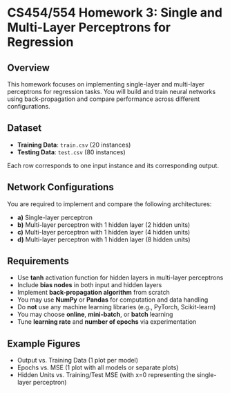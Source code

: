 # CS454/554 Homework 3: Single and Multi-Layer Perceptrons for Regression

## Overview

This homework focuses on implementing single-layer and multi-layer perceptrons for regression tasks. You will build and train neural networks using back-propagation and compare performance across different configurations.

## Dataset

- **Training Data**: `train.csv` (20 instances)
- **Testing Data**: `test.csv` (80 instances)

Each row corresponds to one input instance and its corresponding output.

## Network Configurations

You are required to implement and compare the following architectures:

- **a)** Single-layer perceptron  
- **b)** Multi-layer perceptron with 1 hidden layer (2 hidden units)  
- **c)** Multi-layer perceptron with 1 hidden layer (4 hidden units)  
- **d)** Multi-layer perceptron with 1 hidden layer (8 hidden units)  

## Requirements

- Use **tanh** activation function for hidden layers in multi-layer perceptrons
- Include **bias nodes** in both input and hidden layers
- Implement **back-propagation algorithm** from scratch
- You may use **NumPy** or **Pandas** for computation and data handling
- Do **not** use any machine learning libraries (e.g., PyTorch, Scikit-learn)
- You may choose **online**, **mini-batch**, or **batch** learning
- Tune **learning rate** and **number of epochs** via experimentation


## Example Figures

- Output vs. Training Data (1 plot per model)
- Epochs vs. MSE (1 plot with all models or separate plots)
- Hidden Units vs. Training/Test MSE (with x=0 representing the single-layer perceptron)


